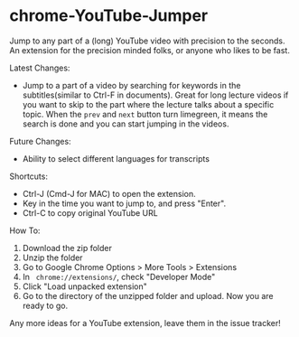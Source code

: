 # chrome-YouTube-Jumper
Jump to any part of a (long) YouTube video with precision to the seconds.
An extension for the precision minded folks, or anyone who likes to be fast.

Latest Changes:
* Jump to a part of a video by searching for keywords in the subtitles(similar to Ctrl-F in documents). Great for long lecture videos if you want to skip to the part where the lecture talks about a specific topic. When the ```prev``` and ```next``` button turn limegreen, it means the search is done and you can start jumping in the videos.

Future Changes:
* Ability to select different languages for transcripts


Shortcuts:
- Ctrl-J (Cmd-J for MAC) to open the extension.
- Key in the time you want to jump to, and press "Enter".  
- Ctrl-C to copy original YouTube URL

How To:
1. Download the zip folder
2. Unzip the folder
3. Go to Google Chrome Options > More Tools > Extensions
4. In ``` chrome://extensions/```, check "Developer Mode"
5. Click "Load unpacked extension"
6. Go to the directory of the unzipped folder and upload. Now you are ready to go.


Any more ideas for a YouTube extension, leave them in the issue tracker!

